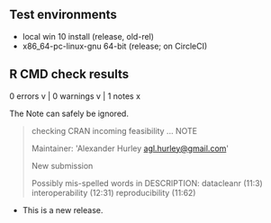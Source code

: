 ## Test environments
* local win 10 install (release, old-rel)
* x86_64-pc-linux-gnu 64-bit (release; on CircleCI)

## R CMD check results
0 errors v | 0 warnings v | 1 notes x

The Note can safely be ignored.

> checking CRAN incoming feasibility ... NOTE
>
>  Maintainer: 'Alexander Hurley <agl.hurley@gmail.com>'
>  
>  New submission
>  
>  Possibly mis-spelled words in DESCRIPTION:
>    datacleanr (11:3)
>    interoperability (12:31)
>    reproducibility (11:62)

* This is a new release.
